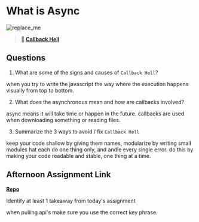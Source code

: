 # What is Async

![replace_me](https://codeworks.blob.core.windows.net/public/assets/img/illustrations/placeholder.svg)

> **📖 [Callback Hell](https://codeworksacademy.com/fs-student-guide/resources/wk4/01-Callbacks)**

## Questions

1. What are some of the signs and causes of `Callback Hell`?

when you try to write the javascript the way where the execution happens visually from top to bottom.

2. What does the asynchronous mean and how are callbacks involved?

async means it will take time or happen in the future.  callbacks are used when downloading something or reading files.

3. Summarize the 3 ways to avoid / fix `Callback Hell`

keep your code shallow by giving them names, modularize by writing small modules hat each do one thing only, and andle every single error.  do this by making your code readable and stable, one thing at a time.

## Afternoon Assignment Link

**[Repo](https://github.com/tberry019/trivia)**

Identify at least 1 takeaway from today's assignment

when pulling api's make sure you use the correct key phrase.
